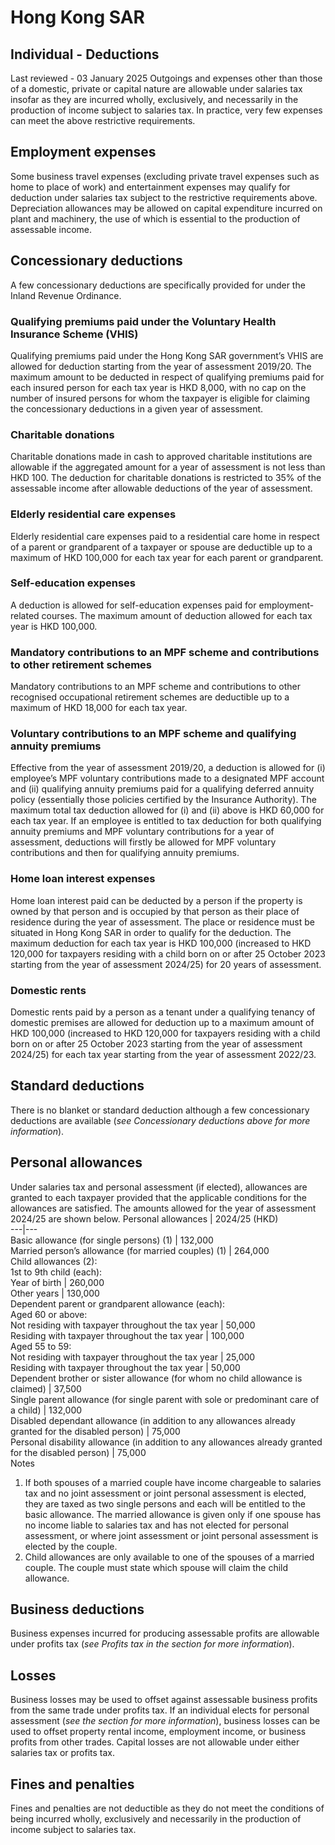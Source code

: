 # Hong Kong SAR
## Individual - Deductions
Last reviewed - 03 January 2025
Outgoings and expenses other than those of a domestic, private or capital nature are allowable under salaries tax insofar as they are incurred wholly, exclusively, and necessarily in the production of income subject to salaries tax. In practice, very few expenses can meet the above restrictive requirements.
## Employment expenses
Some business travel expenses (excluding private travel expenses such as home to place of work) and entertainment expenses may qualify for deduction under salaries tax subject to the restrictive requirements above. Depreciation allowances may be allowed on capital expenditure incurred on plant and machinery, the use of which is essential to the production of assessable income.
## Concessionary deductions
A few concessionary deductions are specifically provided for under the Inland Revenue Ordinance.
### Qualifying premiums paid under the Voluntary Health Insurance Scheme (VHIS)
Qualifying premiums paid under the Hong Kong SAR government’s VHIS are allowed for deduction starting from the year of assessment 2019/20. The maximum amount to be deducted in respect of qualifying premiums paid for each insured person for each tax year is HKD 8,000, with no cap on the number of insured persons for whom the taxpayer is eligible for claiming the concessionary deductions in a given year of assessment.
### Charitable donations
Charitable donations made in cash to approved charitable institutions are allowable if the aggregated amount for a year of assessment is not less than HKD 100. The deduction for charitable donations is restricted to 35% of the assessable income after allowable deductions of the year of assessment.
### Elderly residential care expenses
Elderly residential care expenses paid to a residential care home in respect of a parent or grandparent of a taxpayer or spouse are deductible up to a maximum of HKD 100,000 for each tax year for each parent or grandparent.
### Self-education expenses
A deduction is allowed for self-education expenses paid for employment-related courses. The maximum amount of deduction allowed for each tax year is HKD 100,000.
### Mandatory contributions to an MPF scheme and contributions to other retirement schemes
Mandatory contributions to an MPF scheme and contributions to other recognised occupational retirement schemes are deductible up to a maximum of HKD 18,000 for each tax year.
### **Voluntary contributions to an MPF scheme and qualifying annuity premiums**
Effective from the year of assessment 2019/20, a deduction is allowed for (i) employee’s MPF voluntary contributions made to a designated MPF account and (ii) qualifying annuity premiums paid for a qualifying deferred annuity policy (essentially those policies certified by the Insurance Authority).
The maximum total tax deduction allowed for (i) and (ii) above is HKD 60,000 for each tax year.
If an employee is entitled to tax deduction for both qualifying annuity premiums and MPF voluntary contributions for a year of assessment, deductions will firstly be allowed for MPF voluntary contributions and then for qualifying annuity premiums.
### Home loan interest expenses
Home loan interest paid can be deducted by a person if the property is owned by that person and is occupied by that person as their place of residence during the year of assessment. The place or residence must be situated in Hong Kong SAR in order to qualify for the deduction. The maximum deduction for each tax year is HKD 100,000 (increased to HKD 120,000 for taxpayers residing with a child born on or after 25 October 2023 starting from the year of assessment 2024/25) for 20 years of assessment.
### Domestic rents
Domestic rents paid by a person as a tenant under a qualifying tenancy of domestic premises are allowed for deduction up to a maximum amount of HKD 100,000 (increased to HKD 120,000 for taxpayers residing with a child born on or after 25 October 2023 starting from the year of assessment 2024/25) for each tax year starting from the year of assessment 2022/23.
## Standard deductions
There is no blanket or standard deduction although a few concessionary deductions are available (_see Concessionary deductions above for more information_).
## Personal allowances
Under salaries tax and personal assessment (if elected), allowances are granted to each taxpayer provided that the applicable conditions for the allowances are satisfied. The amounts allowed for the year of assessment 2024/25 are shown below.
Personal allowances | 2024/25 (HKD)  
---|---  
Basic allowance (for single persons) (1) | 132,000  
Married person’s allowance (for married couples) (1) | 264,000  
Child allowances (2):  
1st to 9th child (each):  
Year of birth | 260,000  
Other years | 130,000  
Dependent parent or grandparent allowance (each):  
Aged 60 or above:  
Not residing with taxpayer throughout the tax year | 50,000  
Residing with taxpayer throughout the tax year | 100,000  
Aged 55 to 59:  
Not residing with taxpayer throughout the tax year | 25,000  
Residing with taxpayer throughout the tax year | 50,000  
Dependent brother or sister allowance (for whom no child allowance is claimed) | 37,500  
Single parent allowance (for single parent with sole or predominant care of a child) | 132,000  
Disabled dependant allowance (in addition to any allowances already granted for the disabled person) | 75,000  
Personal disability allowance (in addition to any allowances already granted for the disabled person) | 75,000  
Notes
  1. If both spouses of a married couple have income chargeable to salaries tax and no joint assessment or joint personal assessment is elected, they are taxed as two single persons and each will be entitled to the basic allowance. The married allowance is given only if one spouse has no income liable to salaries tax and has not elected for personal assessment, or where joint assessment or joint personal assessment is elected by the couple.
  2. Child allowances are only available to one of the spouses of a married couple. The couple must state which spouse will claim the child allowance.


## Business deductions
Business expenses incurred for producing assessable profits are allowable under profits tax (_see Profits tax in the section for more information_).
## Losses
Business losses may be used to offset against assessable business profits from the same trade under profits tax. If an individual elects for personal assessment (_see the section for more information_), business losses can be used to offset property rental income, employment income, or business profits from other trades. Capital losses are not allowable under either salaries tax or profits tax.
## Fines and penalties
Fines and penalties are not deductible as they do not meet the conditions of being incurred wholly, exclusively and necessarily in the production of income subject to salaries tax.
